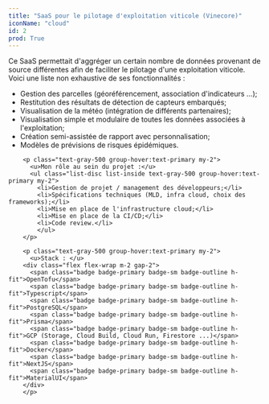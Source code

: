 ```yaml
---
title: "SaaS pour le pilotage d'exploitation viticole (Vinecore)"
iconName: "cloud"
id: 2
prod: True
---
```

   <p class="text-gray-500 group-hover:text-primary">
         Ce SaaS permettait d'aggréger un certain nombre de données provenant de source différentes afin de faciliter le pilotage d'une exploitation viticole.
         Voici une liste non exhaustive de ses fonctionnalités : 
          <ul class="list-disc list-inside text-gray-500 group-hover:text-primary my-2">
              <li>Gestion des parcelles (géoréférencement, association d'indicateurs ...);</li>
              <li>Restitution des résultats de détection de capteurs embarqués;</li>
              <li>Visualisation de la météo (intégration de différents partenaires);</li>
              <li>Visualisation simple et modulaire de toutes les données associées à l'exploitation;</li>
              <li>Création semi-assistée de rapport avec personnalisation;</li>
              <li>Modèles de prévisions de risques épidémiques.</li>
            </ul>
        </p>

        <p class="text-gray-500 group-hover:text-primary my-2">
          <u>Mon rôle au sein du projet :</u>
          <ul class="list-disc list-inside text-gray-500 group-hover:text-primary my-2">
            <li>Gestion de projet / management des développeurs;</li>
            <li>Spécifications techniques (MLD, infra cloud, choix des frameworks);</li>
            <li>Mise en place de l'infrastructure cloud;</li>
            <li>Mise en place de la CI/CD;</li>
            <li>Code review.</li>
            </ul>
        </p>

        <p class="text-gray-500 group-hover:text-primary my-2">
          <u>Stack : </u>
        <div class="flex flex-wrap m-2 gap-2">
          <span class="badge badge-primary badge-sm badge-outline h-fit">OpenTofu</span>
          <span class="badge badge-primary badge-sm badge-outline h-fit">Typescript</span>
          <span class="badge badge-primary badge-sm badge-outline h-fit">PostgreSQL</span>
          <span class="badge badge-primary badge-sm badge-outline h-fit">Prisma</span>
          <span class="badge badge-primary badge-sm badge-outline h-fit">GCP (Storage, Cloud Build, Cloud Run, Firestore ...)</span>
          <span class="badge badge-primary badge-sm badge-outline h-fit">Docker</span>
          <span class="badge badge-primary badge-sm badge-outline h-fit">NextJS</span>
          <span class="badge badge-primary badge-sm badge-outline h-fit">MaterialUI</span>
        </div>
        </p>